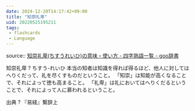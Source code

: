 ```yaml
---
date: 2024-12-20T14:17:42+09:00
title: "知崇礼卑"
uid: 20220525195211
tags:
 - flashcards
 - Language
---
```


source:: [知崇礼卑(ちすうれいひ)の意味・使い方 - 四字熟語一覧 - goo辞書](https://dictionary.goo.ne.jp/word/%E7%9F%A5%E5%B4%87%E7%A4%BC%E5%8D%91/)

知崇礼卑
?
ちすう-れいひ
本当の知者は知識を得れば得るほど、他人に対してはへりくだって、礼を尽くすものだということ。
「知崇」は知能が高くなることで、それによって徳も高まること。
「礼卑」は礼においてはへりくだるということで、それによって人に慕われるということ。
<!--SR:!2022-10-24,92,270-->

出典
?
『易経』繋辞上
<!--SR:!2022-08-18,25,190-->